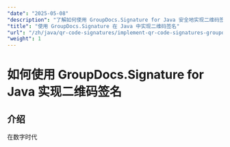 ```yaml
---
"date": "2025-05-08"
"description": "了解如何使用 GroupDocs.Signature for Java 安全地实现二维码签名。本指南涵盖设置、自定义和实际应用。"
"title": "使用 GroupDocs.Signature 在 Java 中实现二维码签名"
"url": "/zh/java/qr-code-signatures/implement-qr-code-signatures-groupdocs-signature-java/"
"weight": 1
---
```


# 如何使用 GroupDocs.Signature for Java 实现二维码签名

## 介绍

在数字时代